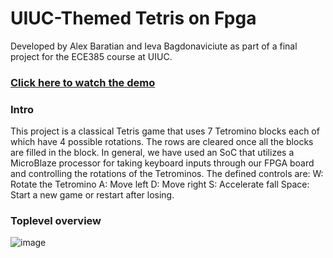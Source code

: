 # UIUC-Themed Tetris on Fpga
Developed by Alex Baratian and Ieva Bagdonaviciute as part of a final project for the ECE385 course at UIUC.

### [Click here to watch the demo](https://github.com/user-attachments/assets/be7c0e70-5206-4351-ac89-c89c919bcb7b)


### Intro
This project is a classical Tetris game that uses 7 Tetromino blocks each of which have 4 possible rotations. The rows are cleared once all the blocks are filled in the block. In general, we have used an SoC that utilizes a MicroBlaze processor for taking keyboard inputs through our FPGA board and controlling the rotations of the Tetrominos. The defined controls are: W: Rotate the Tetromino A: Move left D: Move right S: Accelerate fall Space: Start a new game or restart after losing. 

### Toplevel overview
![image](https://github.com/user-attachments/assets/c9b4d4c3-39ca-45b5-b3d4-ce7d2852d866)
